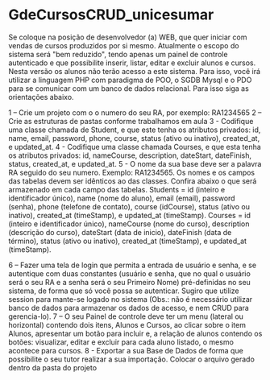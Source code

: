 # GdeCursosCRUD_unicesumar

Se coloque na posição de desenvolvedor (a) WEB, que quer iniciar com vendas de cursos produzidos por si mesmo. Atualmente o escopo do sistema será "bem reduzido", tendo apenas um painel de controle autenticado e que possibilite inserir, listar, editar e excluir alunos e cursos. Nesta versão os alunos não terão acesso a este sistema. Para isso, você irá utilizar a linguagem PHP com paradigma de POO, o SGDB Mysql e o PDO para se comunicar com um banco de dados relacional. Para isso siga as orientações abaixo.

1 – Crie um projeto com o o numero do seu RA, por exemplo: RA1234565
2 – Crie as estruturas de pastas conforme trabalhamos em aula
3 - Codifique uma classe chamada de Student, e que este tenha os atributos privados: id, name, email, password, phone, course, status (ativo ou inativo), created_at, e updated_at.
4 - Codifique uma classe chamada Courses, e que esta tenha os atributos privados: id, nameCourse, description, dateStart, dateFinish, status, created_at, e updated_at.
5 - O nome da sua base deve ser a palavra RA seguido do seu numero. Exemplo: RA1234565. Os nomes e os campos das tabelas devem ser idênticos ao das classes. Confira abaixo o que será armazenado em cada campo das tabelas.
Students = id (inteiro e identificador único), name (nome do aluno), email (email), password (senha), phone (telefone de contato), course (idCourse), status (ativo ou inativo), created_at (timeStamp), e updated_at (timeStamp).
Courses = id (inteiro e identificador único), nameCourse (nome do curso), description (descrição do curso), dateStart (data de inicio), dateFinish (data de término), status (ativo ou inativo), created_at (timeStamp), e updated_at (timeStamp).

6 – Fazer uma tela de login que permita a entrada de usuário e senha, e se autentique com duas constantes (usuário e senha, que no qual o usuário será o seu RA e a senha será o seu Primeiro Nome) pré-definidas no seu sistema, de forma que só você possa se autenticar. Sugiro que utilize session para mante-se logado no sistema (Obs.: não é necessário utilizar banco de dados para armazenar os dados de acesso, e nem CRUD para gerencia-lo).
7 – O seu Painel de controle deve ter um menu (lateral ou horizontal) contendo dois itens, Alunos e Cursos, ao clicar sobre o item Alunos, apresentar um botão para incluir e, a relação de alunos contendo os botões: visualizar, editar e excluir para cada aluno listado, o mesmo acontece para cursos.
8 - Exportar a sua Base de Dados de forma que possibilite o seu tutor realizar a sua importação. Colocar o arquivo gerado dentro da pasta do projeto

